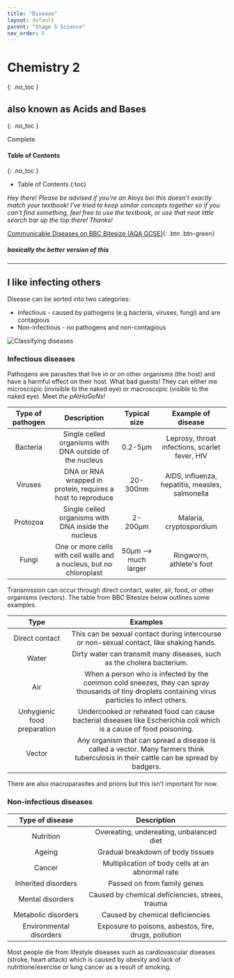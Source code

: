 ```yaml
---
title: "Disease"
layout: default
parent: "Stage 5 Science"
nav_order: 5
---
```


# Chemistry 2
{: .no_toc }
## also known as Acids and Bases
{: .no_toc }

<label class="label label-green">Complete</label>

#### Table of Contents
{: .no_toc }

* Table of Contents
{:toc}

*Hey there! Please be advised if you're an* <label class="label label-blue">Aloys</label> *boi this doesn't exactly match your textbook! I've tried to keep similar concepts together so if you can't find something, feel free to use the textbook, or use that neat little search bar up the top there! Thanks!*

<span class="fs-7">[Communicable Diseases on BBC Bitesize (AQA GCSE)](https://www.bbc.co.uk/bitesize/guides/zxr7ng8/revision/1){: .btn .btn-green}</span>

##### basically the better version of this

***

## I like infecting others

Disease can be sorted into two categories:
- Infectious - caused by pathogens (e.g bacteria, viruses, fungi) and are contagious
- Non-infectious - no pathogens and non-contagious

![Classifying diseases](http://content.jacplus.com.au/secure/ebooks/07303/0730354067/images/02.01.01.jpg)

### Infectious diseases

Pathogens are parasites that live in or on other organisms (the host) and have a harmful effect on their host. What bad guests! They can either me microscopic (invisible to the naked eye) or macroscopic (visible to the naked eye). Meet *the pAtHoGeNs!*

**Type of pathogen**|**Description**|**Typical size**|**Example of disease**
:-----:|:-----:|:-----:|:-----:
Bacteria|Single celled organisms with DNA outside of the nucleus|0.2-5μm|Leprosy, throat infections, scarlet fever, HIV
Viruses|DNA or RNA wrapped in protein, requires a host to reproduce|20-300nm|AIDS, influenza, hepatitis, measles, salmonella
Protozoa|Single celled organisms with DNA inside the nucleus|2-200μm|Malaria, cryptospordium
Fungi|One or more cells with cell walls and a nucleus, but no chloroplast|50μm –> much larger|Ringworm, athlete's foot

Transmission can occur through direct contact, water, air, food, or other organisms (vectors). The table from BBC Bitesize below outlines some examples.

**Type**|**Examples**
:-----:|:-----:
Direct contact|This can be sexual contact during intercourse or non-sexual contact, like shaking hands.
Water|Dirty water can transmit many diseases, such as the cholera bacterium.
Air|When a person who is infected by the common cold sneezes, they can spray thousands of tiny droplets containing virus particles to infect others.
Unhygienic food preparation|Undercooked or reheated food can cause bacterial diseases like Escherichia coli which is a cause of food poisoning.
Vector|Any organism that can spread a disease is called a vector. Many farmers think tuberculosis in their cattle can be spread by badgers.

There are also macroparasites and prions but this isn't important for now.

### Non-infectious diseases

**Type of disease**|**Description**
:-----:|:-----:
Nutrition|Overeating, undereating, unbalanced diet
Ageing|Gradual breakdown of body tissues
Cancer|Multiplication of body cells at an abnormal rate
Inherited disorders|Passed on from family genes
Mental disorders|Caused by chemical deficiencies, strees, trauma
Metabolic disorders|Caused by chemical deficiencies
Environmental disorders|Exposure to poisons, asbestos, fire, drugs, pollution

Most people die from lifestyle diseases such as cardiovascular diseases (stroke, heart attack) which is caused by obesity and lack of nutritione/exercise or lung cancer as a result of smoking.


